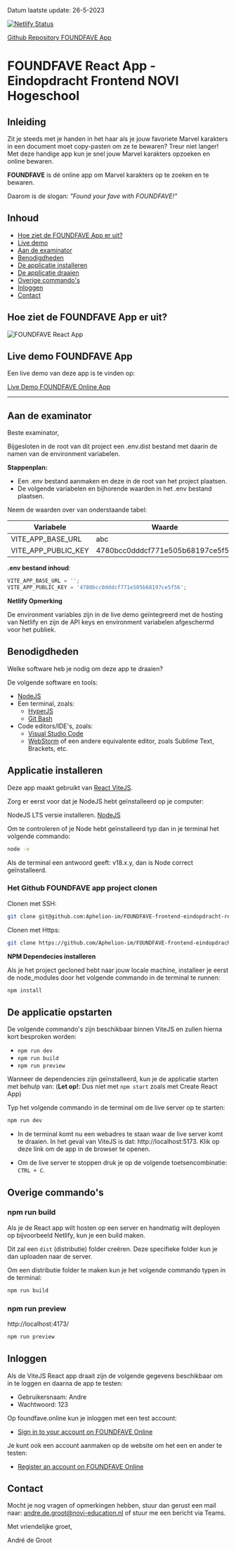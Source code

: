 Datum laatste update: 26-5-2023

[![Netlify Status](https://api.netlify.com/api/v1/badges/b7b86c31-d394-4677-8e75-f6a7eac61048/deploy-status)](https://app.netlify.com/sites/foundfave/deploys)

<a target="_blank" href="https://github.com/Aphelion-im/FOUNDFAVE-frontend-eindopdracht-react">Github Repository FOUNDFAVE App</a>

# FOUNDFAVE React App - Eindopdracht Frontend NOVI Hogeschool

## Inleiding

Zit je steeds met je handen in het haar als je jouw favoriete Marvel karakters in een document moet copy-pasten om ze te bewaren? Treur niet langer! Met deze handige app kun je snel jouw Marvel karakters opzoeken en online bewaren.

**FOUNDFAVE** is dé online app om Marvel karakters op te zoeken en te bewaren.

Daarom is de slogan: _"Found your fave with FOUNDFAVE!"_

## Inhoud

- [Hoe ziet de FOUNDFAVE App er uit?](#hoe-ziet-de-foundfave-app-er-uit)
- [Live demo](#live-demo-foundfave-app)
- [Aan de examinator](#aan-de-examinator)
- [Benodigdheden](#benodigdheden)
- [De applicatie installeren](#applicatie-installeren)
- [De applicatie draaien](#de-applicatie-draaien)
- [Overige commando's](#overige-commandos)
- [Inloggen](#inloggen)
- [Contact](#contact)

## Hoe ziet de FOUNDFAVE App er uit?

![FOUNDFAVE React App ](./src/screenshots/screenshot-app.jpg)

## Live demo FOUNDFAVE App

Een live demo van deze app is te vinden op:

<a target="_blank" href="https://foundfave.online">Live Demo FOUNDFAVE Online App</a>

---

## Aan de examinator

Beste examinator,

Bijgesloten in de root van dit project een .env.dist bestand met daarin de namen van de environment variabelen.

**Stappenplan:**

- Een .env bestand aanmaken en deze in de root van het project plaatsen.
- De volgende variabelen en bijhorende waarden in het .env bestand plaatsen. 

Neem de waarden over van onderstaande tabel:

| Variabele           | Waarde                           |
| ------------------- | -------------------------------- |
| VITE_APP_BASE_URL   | abc                              |
| VITE_APP_PUBLIC_KEY | 4780bcc0dddcf771e505b68197ce5f56 |

**.env bestand inhoud**:

```javascript
VITE_APP_BASE_URL = '';
VITE_APP_PUBLIC_KEY = '4780bcc0dddcf771e505b68197ce5f56';
```

__Netlify Opmerking__

De environment variables zijn in de live demo geïntegreerd met de hosting van Netlify en zijn de API keys en environment variabelen afgeschermd voor het publiek.

## Benodigdheden

Welke software heb je nodig om deze app te draaien?

De volgende software en tools:

- [NodeJS](https://nodejs.org/en)
- Een terminal, zoals:
  - [HyperJS](https://hyper.is)
  - [Git Bash](https://git-scm.com/downloads)
- Code editors/IDE's, zoals:
  - [Visual Studio Code](https://code.visualstudio.com)
  - [WebStorm](https://www.jetbrains.com/webstorm/) of een andere equivalente editor, zoals Sublime Text, Brackets, etc.

## Applicatie installeren

Deze app maakt gebruikt van [React ViteJS](https://vitejs.dev).

Zorg er eerst voor dat je NodeJS hebt geïnstalleerd op je computer:

NodeJS LTS versie installeren. [NodeJS](https://nodejs.org/en)

Om te controleren of je Node hebt geïnstalleerd typ dan in je terminal het volgende commando:

```bash
node -v
```
Als de terminal een antwoord geeft: v18.x.y, dan is Node correct geïnstalleerd.

### Het Github FOUNDFAVE app project clonen

Clonen met SSH:

```bash
git clone git@github.com:Aphelion-im/FOUNDFAVE-frontend-eindopdracht-react.git
```

Clonen met Https:

```bash
git clone https://github.com/Aphelion-im/FOUNDFAVE-frontend-eindopdracht-react.git
```

**NPM Dependecies installeren**

Als je het project gecloned hebt naar jouw locale machine, installeer je eerst de node_modules door het volgende commando in de terminal te runnen:

```bash
npm install
```

## De applicatie opstarten

De volgende commando's zijn beschikbaar binnen ViteJS en zullen hierna kort besproken worden:
* `npm run dev`
* `npm run build`
* `npm run preview` 

Wanneer de dependencies zijn geïnstalleerd, kun je de applicatie starten met behulp van: (__Let op!__: Dus niet met `npm start` zoals met Create React App)

Typ het volgende commando in de terminal om de live server op te starten:

```bash
npm run dev
```

- In de terminal komt nu een webadres te staan waar de live server komt te draaien. In het geval van ViteJS is dat: http://localhost:5173. Klik op deze link om de app in de browser te openen.

- Om de live server te stoppen druk je op de volgende toetsencombinatie: `CTRL + C`.

## Overige commando's

### npm run build 
Als je de React app wilt hosten op een server en handmatig wilt deployen op bijvoorbeeld Netlify, kun je een build maken. 

Dit zal een `dist` (distributie) folder creëren. Deze specifieke folder kun je dan uploaden naar de server. 

Om een distributie folder te maken kun je het volgende commando typen in de terminal:

```bash
npm run build
```

### npm run preview


http://localhost:4173/

```bash
npm run preview
```


## Inloggen

Als de ViteJS React app draait zijn de volgende gegevens beschikbaar om in te loggen en daarna de app te testen:

- Gebruikersnaam: Andre
- Wachtwoord: 123

Op foundfave.online kun je inloggen met een test account:
* [Sign in to your account on FOUNDFAVE Online](https://foundfave.online/sign-in-register)

Je kunt ook een account aanmaken op de website om het een en ander te testen:
* [Register an account on FOUNDFAVE Online](https://foundfave.online/sign-in-register)

## Contact

Mocht je nog vragen of opmerkingen hebben, stuur dan gerust een mail naar: andre.de.groot@novi-education.nl of stuur me een bericht via Teams.

Met vriendelijke groet,

André de Groot
